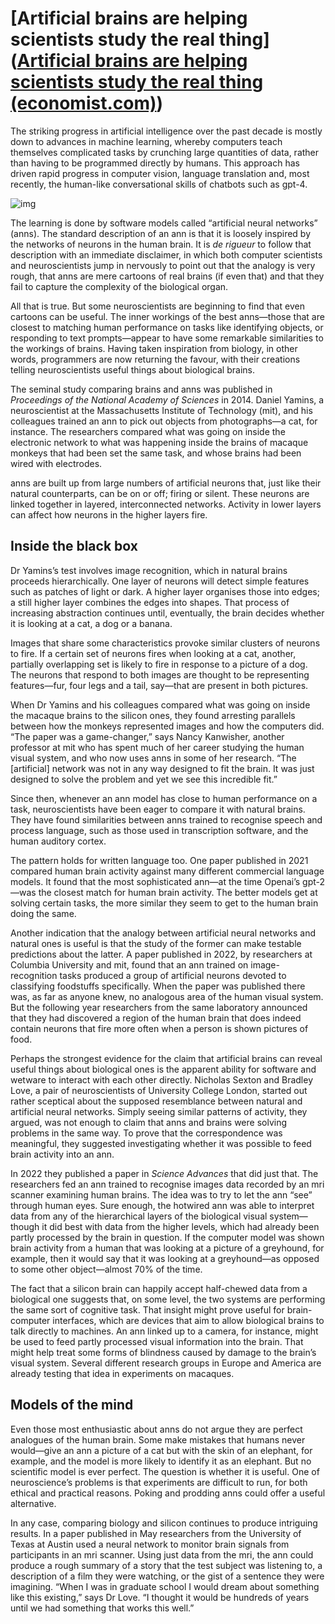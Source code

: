 # [Artificial brains are helping scientists study the real thing]([Artificial brains are helping scientists study the real thing (economist.com)](https://www.economist.com/science-and-technology/2023/05/24/artificial-brains-are-helping-scientists-study-the-real-thing))

The striking progress in artificial intelligence over the past decade is mostly down to advances in machine learning, whereby computers teach themselves complicated tasks by crunching large quantities of data, rather than having to be programmed directly by humans. This approach has driven rapid progress in computer vision, language translation and, most recently, the human-like conversational skills of chatbots such as gpt-4.

![img](https://www.economist.com/cdn-cgi/image/width=1424,quality=80,format=auto/media-assets/image/20230527_STD001.jpg)

The learning is done by software models called “artificial neural networks” (anns). The standard description of an ann is that it is loosely inspired by the networks of neurons in the human brain. It is *de rigueur* to follow that description with an immediate disclaimer, in which both computer scientists and neuroscientists jump in nervously to point out that the analogy is very rough, that anns are mere cartoons of real brains (if even that) and that they fail to capture the complexity of the biological organ.

All that is true. But some neuroscientists are beginning to find that even cartoons can be useful. The inner workings of the best anns—those that are closest to matching human performance on tasks like identifying objects, or responding to text prompts—appear to have some remarkable similarities to the workings of brains. Having taken inspiration from biology, in other words, programmers are now returning the favour, with their creations telling neuroscientists useful things about biological brains.

The seminal study comparing brains and anns was published in *Proceedings of the National Academy of Sciences* in 2014. Daniel Yamins, a neuroscientist at the Massachusetts Institute of Technology (mit), and his colleagues trained an ann to pick out objects from photographs—a cat, for instance. The researchers compared what was going on inside the electronic network to what was happening inside the brains of macaque monkeys that had been set the same task, and whose brains had been wired with electrodes.

anns are built up from large numbers of artificial neurons that, just like their natural counterparts, can be on or off; firing or silent. These neurons are linked together in layered, interconnected networks. Activity in lower layers can affect how neurons in the higher layers fire.

## Inside the black box

Dr Yamins’s test involves image recognition, which in natural brains proceeds hierarchically. One layer of neurons will detect simple features such as patches of light or dark. A higher layer organises those into edges; a still higher layer combines the edges into shapes. That process of increasing abstraction continues until, eventually, the brain decides whether it is looking at a cat, a dog or a banana.

Images that share some characteristics provoke similar clusters of neurons to fire. If a certain set of neurons fires when looking at a cat, another, partially overlapping set is likely to fire in response to a picture of a dog. The neurons that respond to both images are thought to be representing features—fur, four legs and a tail, say—that are present in both pictures.

When Dr Yamins and his colleagues compared what was going on inside the macaque brains to the silicon ones, they found arresting parallels between how the monkeys represented images and how the computers did. “The paper was a game-changer,” says Nancy Kanwisher, another professor at mit who has spent much of her career studying the human visual system, and who now uses anns in some of her research. “The [artificial] network was not in any way designed to fit the brain. It was just designed to solve the problem and yet we see this incredible fit.”

Since then, whenever an ann model has close to human performance on a task, neuroscientists have been eager to compare it with natural brains. They have found similarities between anns trained to recognise speech and process language, such as those used in transcription software, and the human auditory cortex.

The pattern holds for written language too. One paper published in 2021 compared human brain activity against many different commercial language models. It found that the most sophisticated ann—at the time Openai’s gpt-2—was the closest match for human brain activity. The better models get at solving certain tasks, the more similar they seem to get to the human brain doing the same.

Another indication that the analogy between artificial neural networks and natural ones is useful is that the study of the former can make testable predictions about the latter. A paper published in 2022, by researchers at Columbia University and mit, found that an ann trained on image-recognition tasks produced a group of artificial neurons devoted to classifying foodstuffs specifically. When the paper was published there was, as far as anyone knew, no analogous area of the human visual system. But the following year researchers from the same laboratory announced that they had discovered a region of the human brain that does indeed contain neurons that fire more often when a person is shown pictures of food.

Perhaps the strongest evidence for the claim that artificial brains can reveal useful things about biological ones is the apparent ability for software and wetware to interact with each other directly. Nicholas Sexton and Bradley Love, a pair of neuroscientists of University College London, started out rather sceptical about the supposed resemblance between natural and artificial neural networks. Simply seeing similar patterns of activity, they argued, was not enough to claim that anns and brains were solving problems in the same way. To prove that the correspondence was meaningful, they suggested investigating whether it was possible to feed brain activity into an ann.

In 2022 they published a paper in *Science Advances* that did just that. The researchers fed an ann trained to recognise images data recorded by an mri scanner examining human brains. The idea was to try to let the ann “see” through human eyes. Sure enough, the hotwired ann was able to interpret data from any of the hierarchical layers of the biological visual system—though it did best with data from the higher levels, which had already been partly processed by the brain in question. If the computer model was shown brain activity from a human that was looking at a picture of a greyhound, for example, then it would say that it was looking at a greyhound—as opposed to some other object—almost 70% of the time.

The fact that a silicon brain can happily accept half-chewed data from a biological one suggests that, on some level, the two systems are performing the same sort of cognitive task. That insight might prove useful for brain-computer interfaces, which are devices that aim to allow biological brains to talk directly to machines. An ann linked up to a camera, for instance, might be used to feed partly processed visual information into the brain. That might help treat some forms of blindness caused by damage to the brain’s visual system. Several different research groups in Europe and America are already testing that idea in experiments on macaques.

## Models of the mind

Even those most enthusiastic about anns do not argue they are perfect analogues of the human brain. Some make mistakes that humans never would—give an ann a picture of a cat but with the skin of an elephant, for example, and the model is more likely to identify it as an elephant. But no scientific model is ever perfect. The question is whether it is useful. One of neuroscience’s problems is that experiments are difficult to run, for both ethical and practical reasons. Poking and prodding anns could offer a useful alternative.

In any case, comparing biology and silicon continues to produce intriguing results. In a paper published in May researchers from the University of Texas at Austin used a neural network to monitor brain signals from participants in an mri scanner. Using just data from the mri, the ann could produce a rough summary of a story that the test subject was listening to, a description of a film they were watching, or the gist of a sentence they were imagining. “When I was in graduate school I would dream about something like this existing,” says Dr Love. “I thought it would be hundreds of years until we had something that works this well.” 

